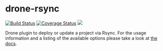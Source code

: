 # drone-rsync

[![Build Status](http://beta.drone.io/api/badges/drone-plugins/drone-rsync/status.svg)](http://beta.drone.io/drone-plugins/drone-rsync)
[![Coverage Status](https://aircover.co/badges/drone-plugins/drone-rsync/coverage.svg)](https://aircover.co/drone-plugins/drone-rsync)
[![](https://badge.imagelayers.io/plugins/drone-rsync:latest.svg)](https://imagelayers.io/?images=plugins/drone-rsync:latest 'Get your own badge on imagelayers.io')

Drone plugin to deploy or update a project via Rsync. For the usage information and a listing of the available options please take a look at [the docs](DOCS.md).

